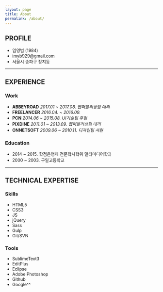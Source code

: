 ```yaml
---
layout: page
title: About
permalink: /about/
---
```




## PROFILE

- 임영범 (1984)
- imyb929@gmail.com
- 서울시 송파구 장지동




***





## EXPERIENCE

### Work

- **ABBEYROAD**
  *2017.01 ~ 2017.08. 웹퍼블리싱팀 대리*
- **FREELANCER**
  *2016.04. ~ 2016.09.*
- **PCN**
  *2014.06 ~ 2015.08. UI기술팀 주임*
- **PIXDINE**
  *2011.01 ~ 2013.09. 웹퍼블리싱팀 대리*
- **ONNETSOFT**
  *2009.06 ~ 2010.11. 디자인팀 사원*


### Education
- 2014 ~ 2015. 학점은행제 전문학사학위 멀티미디어학과
- 2000 ~ 2003. 구일고등학교





***





## TECHNICAL EXPERTISE

### Skills
- HTML5
- CSS3
- JS
- jQuery
- Sass
- Gulp
- Git/SVN

### Tools
- SublimeText3
- EditPlus
- Eclipse
- Adobe Photoshop
- Github
- Google^^
